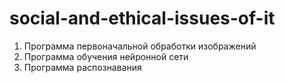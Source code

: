 # social-and-ethical-issues-of-it
1) Программа первоначальной обработки изображений 
2) Программа обучения нейронной сети 
3) Программа распознавания

